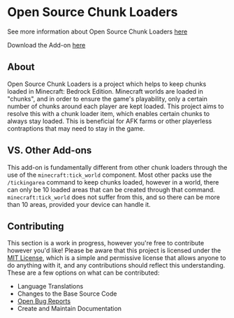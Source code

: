 # Open Source Chunk Loaders
See more information about Open Source Chunk Loaders [here](https://cda94581.github.io/downloads/bps.html#_2021-06-01)

Download the Add-on [here](https://github.com/cda94581/open-source-chunk-loaders/releases)

## About
Open Source Chunk Loaders is a project which helps to keep chunks loaded in Minecraft: Bedrock Edition. Minecraft worlds are loaded in "chunks", and in order to ensure the game's playability, only a certain number of chunks around each player are kept loaded. This project aims to resolve this with a chunk loader item, which enables certain chunks to always stay loaded. This is beneficial for AFK farms or other playerless contraptions that may need to stay in the game.

## VS. Other Add-ons
This add-on is fundamentally different from other chunk loaders through the use of the `minecraft:tick_world` component. Most other packs use the `/tickingarea` command to keep chunks loaded, however in a world, there can only be 10 loaded areas that can be created through that command. `minecraft:tick_world` does not suffer from this, and so there can be more than 10 areas, provided your device can handle it.

## Contributing
This section is a work in progress, however you're free to contribute however you'd like! Please be aware that this project is licensed under the [MIT License](./LICENSE), which is a simple and permissive license that allows anyone to do anything with it, and any contributions should reflect this understanding. These are a few options on what can be contributed:
- Language Translations
- Changes to the Base Source Code
- [Open Bug Reports](https://github.com/cda94581/open-source-chunk-loaders/issues)
- Create and Maintain Documentation